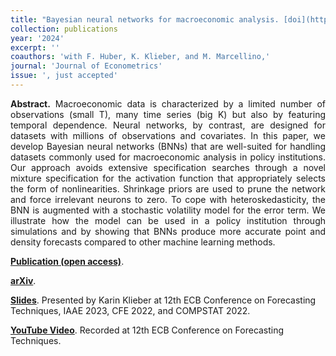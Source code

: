 ```yaml
---
title: "Bayesian neural networks for macroeconomic analysis. [doi](https://doi.org/10.1016/j.jeconom.2024.105843)"
collection: publications
year: '2024'
excerpt: ''
coauthors: 'with F. Huber, K. Klieber, and M. Marcellino,' 
journal: 'Journal of Econometrics'
issue: ', just accepted'
---
```

<p align="justify"> <b>Abstract.</b> Macroeconomic data is characterized by a limited number of observations (small T), many time series (big K) but also by featuring temporal dependence. Neural networks, by contrast, are designed for datasets with millions of observations and  covariates. In this paper, we develop Bayesian neural networks (BNNs) that are well-suited for handling datasets commonly used for macroeconomic analysis in policy institutions. Our approach avoids extensive specification searches through a novel mixture specification for the activation function that appropriately selects the form of nonlinearities. Shrinkage priors are used to prune the network and force irrelevant neurons to zero. To cope with heteroskedasticity, the BNN is augmented with a stochastic volatility model for the error term.  We illustrate how the model can be used in a policy institution through simulations and by showing that BNNs produce more accurate point and density forecasts compared to other machine learning methods.
</p>

[**Publication (open access)**](https://doi.org/10.1016/j.jeconom.2024.105843).

[**arXiv**](https://arxiv.org/abs/2211.04752).

[**Slides**](https://www.dropbox.com/s/rh182hwzq9wspuc/ECB2023-Klieber-slides.pdf?dl=0). Presented by Karin Klieber at 12th ECB Conference on Forecasting Techniques, IAAE 2023, CFE 2022, and COMPSTAT 2022.

[**YouTube Video**](https://www.youtube.com/watch?v=eNe8syD5i9Y). Recorded at 12th ECB Conference on Forecasting Techniques.



